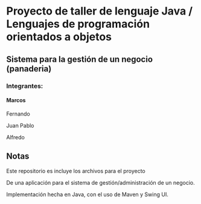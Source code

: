 # Proyecto de taller de lenguaje Java / Lenguajes de programación orientados a objetos
## Sistema para la gestión de un negocio (panaderia)

### Integrantes:
#### Marcos

Fernando

Juan Pablo

Alfredo

## Notas
Este repositorio es incluye los archivos para el proyecto

De una aplicación para el sistema de gestión/administración de un negocio.

Implementación hecha en Java, con el uso de Maven y Swing UI.
